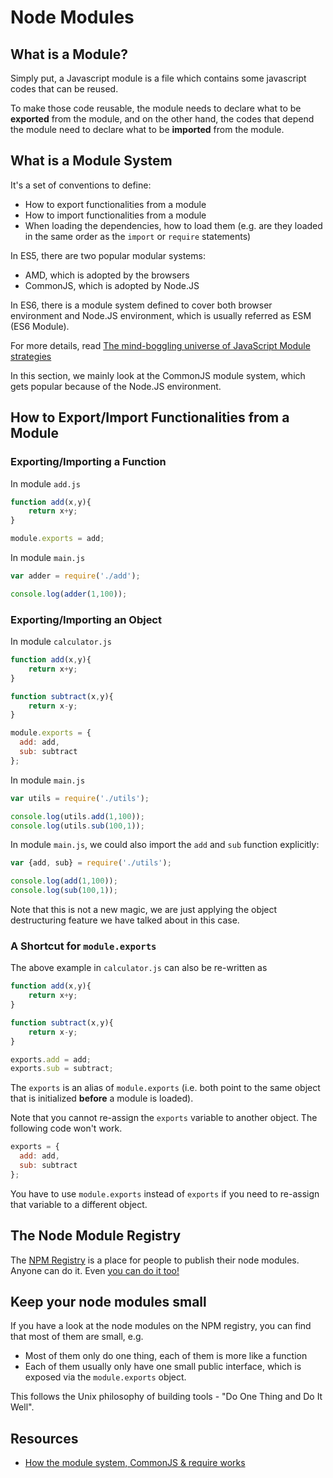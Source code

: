 # Node Modules

## What is a Module?

Simply put, a Javascript module is a file which contains some javascript codes that can be reused.

To make those code reusable, the module needs to declare what to be **exported** from the module, and on the other hand, the codes that depend the module need to declare what to be **imported** from the module.

## What is a Module System

It's a set of conventions to define:

* How to export functionalities from a module
* How to import functionalities from a module
* When loading the dependencies, how to load them \(e.g. are they loaded in the same order as the `import` or `require` statements\)

In ES5, there are two popular modular systems:

* AMD, which is adopted by the browsers
* CommonJS, which is adopted by Node.JS

In ES6, there is a module system defined to cover both browser environment and Node.JS environment, which is usually referred as ESM \(ES6 Module\).

For more details, read [The mind-boggling universe of JavaScript Module strategies](https://www.airpair.com/javascript/posts/the-mind-boggling-universe-of-javascript-modules)

In this section, we mainly look at the CommonJS module system, which gets popular because of the Node.JS environment.

## How to Export/Import Functionalities from a Module

### Exporting/Importing a Function

In module `add.js`

```javascript
function add(x,y){
    return x+y;
}

module.exports = add;
```

In module `main.js`

```javascript
var adder = require('./add');

console.log(adder(1,100));
```

### Exporting/Importing an Object

In module `calculator.js`

```javascript
function add(x,y){
    return x+y;
}

function subtract(x,y){
    return x-y;
}

module.exports = {
  add: add,
  sub: subtract
};
```

In module `main.js`

```javascript
var utils = require('./utils');

console.log(utils.add(1,100));
console.log(utils.sub(100,1));
```

In module `main.js`, we could also import the `add` and `sub` function explicitly:

```javascript
var {add, sub} = require('./utils');

console.log(add(1,100));
console.log(sub(100,1));
```

Note that this is not a new magic, we are just applying the object destructuring feature we have talked about in this case.

### A Shortcut for `module.exports`

The above example in `calculator.js` can also be re-written as

```javascript
function add(x,y){
    return x+y;
}

function subtract(x,y){
    return x-y;
}

exports.add = add;
exports.sub = subtract;
```

The `exports` is an alias of `module.exports` \(i.e. both point to the same object that is initialized **before** a module is loaded\).

Note that you cannot re-assign the `exports` variable to another object. The following code won't work.

```javascript
exports = {
  add: add,
  sub: subtract
};
```

You have to use `module.exports` instead of `exports` if you need to re-assign that variable to a different object.

## The Node Module Registry

The [NPM Registry](https://www.npmjs.com/) is a place for people to publish their node modules. Anyone can do it. Even [you can do it too!](https://docs.npmjs.com/getting-started/publishing-npm-packages#how-to-publish-a-package)

## Keep your node modules small

If you have a look at the node modules on the NPM registry, you can find that most of them are small, e.g.

* Most of them only do one thing, each of them is more like a function
* Each of them usually only have one small public interface, which is exposed via the `module.exports` object.

This follows the Unix philosophy of building tools - "Do One Thing and Do It Well".

## Resources

* [How the module system, CommonJS & require works](https://blog.risingstack.com/node-js-at-scale-module-system-commonjs-require/)


